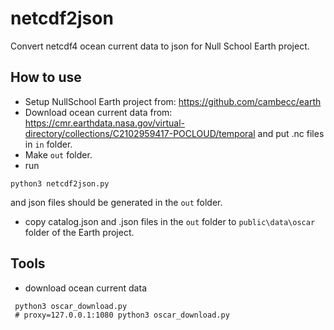 # netcdf2json

Convert netcdf4 ocean current data to json for Null School Earth project.

## How to use
+ Setup NullSchool Earth project from: https://github.com/cambecc/earth
+ Download ocean current data from: https://cmr.earthdata.nasa.gov/virtual-directory/collections/C2102959417-POCLOUD/temporal and put .nc files in `in` folder.
+ Make `out` folder.
+ run
```
python3 netcdf2json.py
```
and json files should be generated in the `out` folder.
+ copy catalog.json and .json files in the `out` folder to `public\data\oscar` folder of the Earth project.

## Tools
+ download ocean current data
```
 python3 oscar_download.py
 # proxy=127.0.0.1:1080 python3 oscar_download.py
```